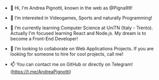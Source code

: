 - 👋 Hi, I'm Andrea Pignotti, known in the web as @Pigna99!

- 👀 I’m interested in Videogames, Sports and naturally Programming!

- 🌱 I’m currently learning Computer Science at UniTN (Italy - Trento). Actually I'm focused learning React and Node.js. My dream is to become a Front-End Developer!

- 💞️ I’m looking to collaborate on Web Applications Projects. If you are looking for someone to hire for cool projects, call me!

- 📫 You can contact me on GitHub or directly on Telegram! (https://t.me/AndreaPignotti) 

<!---
Pigna99/Pigna99 is a ✨ special ✨ repository because its `README.md` (this file) appears on your GitHub profile.
You can click the Preview link to take a look at your changes.
--->
